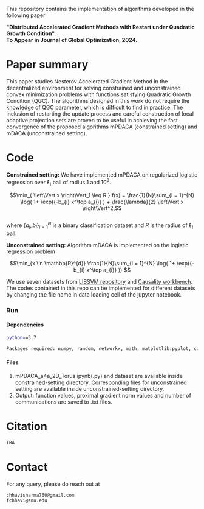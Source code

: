 This repository contains the implementation of algorithms developed in the following paper

**"Distributed Accelerated Gradient Methods with Restart under Quadratic Growth Condition". \
To Appear in Journal of Global Optimization, 2024.**
# Paper summary
This paper studies Nesterov Accelerated Gradient Method in the decentralized environment for solving constrained and unconstrained convex minimization problems with functions satisfying Quadratic Growth Condition (QGC). The algorithms designed in this work do not require the knowledge of QGC parameter, which is difficult to find in practice. The inclusion of restarting the update process and careful construction of local adaptive projection sets are proven to be useful in achieving the fast convergence of the proposed algorithms mPDACA (constrained setting) and mDACA (unconstrained setting).

# Code
**Constrained setting:** We have implemented mPDACA on regularized logistic regression over $\ell_1$ ball of radius 1 and $10^6$.

$$\min_{ \left\Vert x \right\Vert_1 \leq R } f(x) = \frac{1}{N}\sum_{i = 1}^{N} \log( 1+ \exp({-b_{i} x^\top a_{i}} ) + \frac{\lambda}{2}  \left\Vert x \right\Vert^2,$$\
where $\left\lbrace a_{i},b_{i}\right\rbrace_{i=1}^N$ is a binary classification dataset and $R$ is the radius of $\ell_1$ ball.

**Unconstrained setting:** Algorithm mDACA is implemented on the logistic regression problem

$$\min_{x \in \mathbb{R}^{d}} \frac{1}{N}\sum_{i = 1}^{N} \log( 1+ \exp({-b_{i}  x^\top a_{i}} )).$$

We use seven datasets from [LIBSVM repository](https://www.csie.ntu.edu.tw/~cjlin/libsvmtools/datasets/binary.html) and [Causality workbench](https://www.causality.inf.ethz.ch/data/SIDO.html). The codes contained in this repo can be implemented for different datasets by changing the file name in data loading cell of the jupyter notebook.

### Run
#### Dependencies 
```bash
python==3.7
```
```bash
Packages required: numpy, random, networkx, math, matplotlib.pyplot, complete_bipartite_graph, linalg, csv, sklearn.utils
```
#### Files
 1. mPDACA_a4a_2D_Torus.ipynb(.py) and dataset are available inside constrained-setting directory. Corresponding files for unconstrained setting are available inside unconstrained-setting directory.
3. Output: function values, proximal gradient norm values and number of communications are saved to .txt files.

# Citation
```bash
TBA
```
# Contact
For any query, please do reach out at
```bash
chhavisharma760@gmail.com
fchhavi@smu.edu
```
